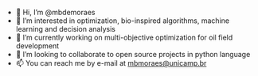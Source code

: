 - 👋 Hi, I’m @mbdemoraes
- 👀 I’m interested in optimization, bio-inspired algorithms, machine learning and decision analysis
- 🌱 I’m currently working on multi-objective optimization for oil field development
- 💞️ I’m looking to collaborate to open source projects in python language
- 📫 You can reach me by e-mail at mbmoraes@unicamp.br

<!---
mbdemoraes/mbdemoraes is a ✨ special ✨ repository because its `README.md` (this file) appears on your GitHub profile.
You can click the Preview link to take a look at your changes.
--->

